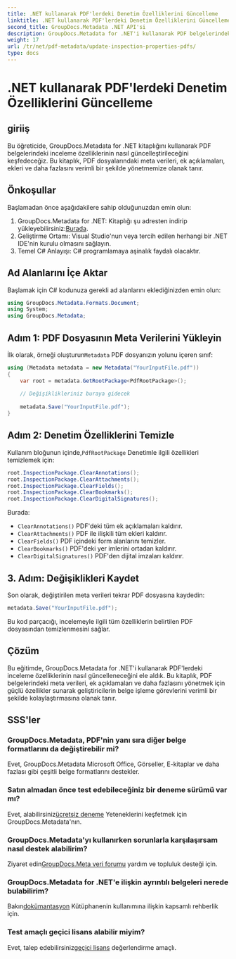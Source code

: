 ```yaml
---
title: .NET kullanarak PDF'lerdeki Denetim Özelliklerini Güncelleme
linktitle: .NET kullanarak PDF'lerdeki Denetim Özelliklerini Güncelleme
second_title: GroupDocs.Metadata .NET API'si
description: GroupDocs.Metadata for .NET'i kullanarak PDF belgelerindeki inceleme özelliklerini nasıl güncelleyeceğinizi öğrenin. C# ile meta verileri ve ek açıklamaları verimli bir şekilde yönetin.
weight: 17
url: /tr/net/pdf-metadata/update-inspection-properties-pdfs/
type: docs
---
```

# .NET kullanarak PDF'lerdeki Denetim Özelliklerini Güncelleme

## giriiş
Bu öğreticide, GroupDocs.Metadata for .NET kitaplığını kullanarak PDF belgelerindeki inceleme özelliklerinin nasıl güncelleştirileceğini keşfedeceğiz. Bu kitaplık, PDF dosyalarındaki meta verileri, ek açıklamaları, ekleri ve daha fazlasını verimli bir şekilde yönetmemize olanak tanır.
## Önkoşullar
Başlamadan önce aşağıdakilere sahip olduğunuzdan emin olun:
1.  GroupDocs.Metadata for .NET: Kitaplığı şu adresten indirip yükleyebilirsiniz:[Burada](https://releases.groupdocs.com/metadata/net/).
2. Geliştirme Ortamı: Visual Studio'nun veya tercih edilen herhangi bir .NET IDE'nin kurulu olmasını sağlayın.
3. Temel C# Anlayışı: C# programlamaya aşinalık faydalı olacaktır.

## Ad Alanlarını İçe Aktar
Başlamak için C# kodunuza gerekli ad alanlarını eklediğinizden emin olun:
```csharp
using GroupDocs.Metadata.Formats.Document;
using System;
using GroupDocs.Metadata;
```
## Adım 1: PDF Dosyasının Meta Verilerini Yükleyin
 İlk olarak, örneği oluşturun`Metadata` PDF dosyanızın yolunu içeren sınıf:
```csharp
using (Metadata metadata = new Metadata("YourInputFile.pdf"))
{
    var root = metadata.GetRootPackage<PdfRootPackage>();
    
    // Değişiklikleriniz buraya gidecek
    
    metadata.Save("YourInputFile.pdf");
}
```
## Adım 2: Denetim Özelliklerini Temizle
 Kullanım bloğunun içinde,`PdfRootPackage` Denetimle ilgili özellikleri temizlemek için:
```csharp
root.InspectionPackage.ClearAnnotations();
root.InspectionPackage.ClearAttachments();
root.InspectionPackage.ClearFields();
root.InspectionPackage.ClearBookmarks();
root.InspectionPackage.ClearDigitalSignatures();
```
Burada:
- `ClearAnnotations()` PDF'deki tüm ek açıklamaları kaldırır.
- `ClearAttachments()` PDF ile ilişkili tüm ekleri kaldırır.
- `ClearFields()` PDF içindeki form alanlarını temizler.
- `ClearBookmarks()` PDF'deki yer imlerini ortadan kaldırır.
- `ClearDigitalSignatures()` PDF'den dijital imzaları kaldırır.
## 3. Adım: Değişiklikleri Kaydet
Son olarak, değiştirilen meta verileri tekrar PDF dosyasına kaydedin:
```csharp
metadata.Save("YourInputFile.pdf");
```
Bu kod parçacığı, incelemeyle ilgili tüm özelliklerin belirtilen PDF dosyasından temizlenmesini sağlar.

## Çözüm
Bu eğitimde, GroupDocs.Metadata for .NET'i kullanarak PDF'lerdeki inceleme özelliklerinin nasıl güncelleneceğini ele aldık. Bu kitaplık, PDF belgelerindeki meta verileri, ek açıklamaları ve daha fazlasını yönetmek için güçlü özellikler sunarak geliştiricilerin belge işleme görevlerini verimli bir şekilde kolaylaştırmasına olanak tanır.

## SSS'ler
### GroupDocs.Metadata, PDF'nin yanı sıra diğer belge formatlarını da değiştirebilir mi?
Evet, GroupDocs.Metadata Microsoft Office, Görseller, E-kitaplar ve daha fazlası gibi çeşitli belge formatlarını destekler.
### Satın almadan önce test edebileceğiniz bir deneme sürümü var mı?
 Evet, alabilirsiniz[ücretsiz deneme](https://releases.groupdocs.com/) Yeteneklerini keşfetmek için GroupDocs.Metadata'nın.
### GroupDocs.Metadata'yı kullanırken sorunlarla karşılaşırsam nasıl destek alabilirim?
 Ziyaret edin[GroupDocs.Meta veri forumu](https://forum.groupdocs.com/c/metadata/14) yardım ve topluluk desteği için.
### GroupDocs.Metadata for .NET'e ilişkin ayrıntılı belgeleri nerede bulabilirim?
 Bakın[dokümantasyon](https://tutorials.groupdocs.com/metadata/net/) Kütüphanenin kullanımına ilişkin kapsamlı rehberlik için.
### Test amaçlı geçici lisans alabilir miyim?
 Evet, talep edebilirsiniz[geçici lisans](https://purchase.groupdocs.com/temporary-license/) değerlendirme amaçlı.